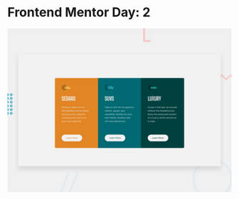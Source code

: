 # Frontend Mentor Day: 2
![Design preview for the 3-column preview card component coding challenge](./design/desktop-preview.jpg)
